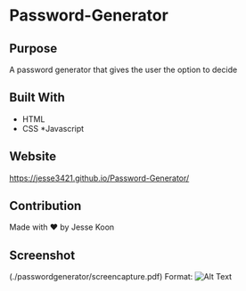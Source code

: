 # Password-Generator

## Purpose
A password generator that gives the user the option to decide

## Built With
* HTML
* CSS
*Javascript

## Website
https://jesse3421.github.io/Password-Generator/

## Contribution
Made with ❤️ by Jesse Koon 
 

## Screenshot
(./passwordgenerator/screencapture.pdf)
Format: ![Alt Text](url)